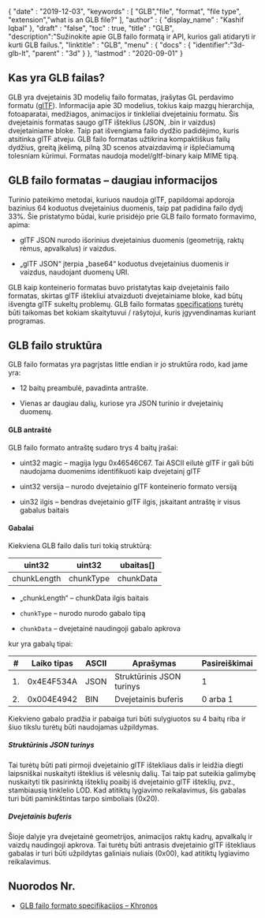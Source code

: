 {
  "date" : "2019-12-03",
  "keywords" : [ "GLB","file", "format", "file type", "extension","what is an GLB file?" ],
  "author" : {
    "display_name" : "Kashif Iqbal"
},
  "draft" : "false",
  "toc" : true,
  "title" : "GLB",
  "description":"Sužinokite apie GLB failo formatą ir API, kurios gali atidaryti ir kurti GLB failus.",
  "linktitle" : "GLB",
  "menu" : {
    "docs" : {
      "identifier":"3d-glb-lt",
      "parent" : "3d"
}
},
  "lastmod" : "2020-09-01"
}

## Kas yra GLB failas?

GLB yra dvejetainis 3D modelių failo formatas, įrašytas GL perdavimo formatu ([glTF](/3d/gltf/)). Informacija apie 3D modelius, tokius kaip mazgų hierarchija, fotoaparatai, medžiagos, animacijos ir tinkleliai dvejetainiu formatu. Šis dvejetainis formatas saugo glTF išteklius (JSON, .bin ir vaizdus) dvejetainiame bloke. Taip pat išvengiama failo dydžio padidėjimo, kuris atsitinka glTF atveju. GLB failo formatas užtikrina kompaktiškus failų dydžius, greitą įkėlimą, pilną 3D scenos atvaizdavimą ir išplečiamumą tolesniam kūrimui. Formatas naudoja model/gltf-binary kaip MIME tipą.

## GLB failo formatas – daugiau informacijos

Turinio pateikimo metodai, kuriuos naudoja glTF, papildomai apdoroja bazinius 64 koduotus dvejetainius duomenis, taip pat padidina failo dydį 33%. Šie pristatymo būdai, kurie prisidėjo prie GLB failo formato formavimo, apima:

* glTF JSON nurodo išorinius dvejetainius duomenis (geometriją, raktų rėmus, apvalkalus) ir vaizdus.

* „glTF JSON“ įterpia „base64“ koduotus dvejetainius duomenis ir vaizdus, naudojant duomenų URI.


GLB kaip konteinerio formatas buvo pristatytas kaip dvejetainis failo formatas, skirtas glTF ištekliui atvaizduoti dvejetainiame bloke, kad būtų išvengta glTF sukeltų problemų. GLB failo formatas [specifications](https://github.com/KhronosGroup/glTF/tree/main/specification/2.0#glb-file-format-specification) turėtų būti taikomas bet kokiam skaitytuvui / rašytojui, kuris įgyvendinamas kuriant programas.

## GLB failo struktūra

GLB failo formatas yra pagrįstas little endian ir jo struktūra rodo, kad jame yra:

* 12 baitų preambulė, pavadinta antrašte.

* Vienas ar daugiau dalių, kuriose yra JSON turinio ir dvejetainių duomenų.


#### GLB antraštė

GLB failo formato antraštę sudaro trys 4 baitų įrašai:

* uint32 magic – magija lygu 0x46546C67. Tai ASCII eilutė glTF ir gali būti naudojama duomenims identifikuoti kaip dvejetainį glTF

* uint32 versija – nurodo dvejetainio glTF konteinerio formato versiją

* uin32 ilgis – bendras dvejetainio glTF ilgis, įskaitant antraštę ir visus gabalus baitais


#### Gabalai

Kiekviena GLB failo dalis turi tokią struktūrą:

|uint32|uint32|ubaitas[]
---|---|---|
|chunkLength|chunkType|chunkData

* „chunkLength“ – chunkData ilgis baitais

* `chunkType` – nurodo nurodo gabalo tipą

* `chunkData` – dvejetainė naudingoji gabalo apkrova


kur yra gabalų tipai:

|# |Laiko tipas|ASCII|Aprašymas|Pasireiškimai
---|---|---|---|---|
|1.|0x4E4F534A|JSON|Struktūrinis JSON turinys|1
|2.|0x004E4942|BIN|Dvejetainis buferis|0 arba 1

Kiekvieno gabalo pradžia ir pabaiga turi būti sulygiuotos su 4 baitų riba ir šiuo tikslu turėtų būti naudojamas užpildymas.

##### Struktūrinis JSON turinys

Tai turėtų būti pati pirmoji dvejetainio glTF ištekliaus dalis ir leidžia diegti laipsniškai nuskaityti išteklius iš vėlesnių dalių. Tai taip pat suteikia galimybę nuskaityti tik pasirinktą išteklių poaibį iš dvejetainio glTF išteklių, pvz., stambiausią tinklelio LOD. Kad atitiktų lygiavimo reikalavimus, šis gabalas turi būti paminkštintas tarpo simboliais (0x20).

##### Dvejetainis buferis #####

Šioje dalyje yra dvejetainė geometrijos, animacijos raktų kadrų, apvalkalų ir vaizdų naudingoji apkrova. Tai turėtų būti antrasis dvejetainio glTF ištekliaus gabalas ir turi būti užpildytas galiniais nuliais (0x00), kad atitiktų lygiavimo reikalavimus.

## Nuorodos Nr.

* [GLB failo formato specifikacijos – Khronos](/3d/gltf/)


